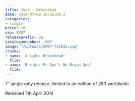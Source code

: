 ```yaml
---
title: Juce – Braindead
date: 2019-07-09 13:16:00 Z
categories:
- single
price: 10
sku: SW07
releaseprefix: SW
cataloguenumber: '007'
image: "/uploads/SW07-fd183a.png"
tracks:
- name: 'A side: Braindead'
  file: 
- name: 'B side: Mr Dan’s No Brain Dub'
  file: 
---
```


7″ single only release, limited to an edition of 250 worldwide.

Released 7th April 2014